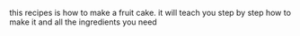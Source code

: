 this recipes is how to make a fruit cake. it will teach you step by step how to make it and all the ingredients you need
